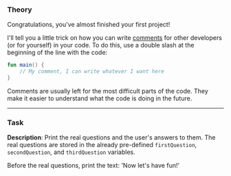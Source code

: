 ### Theory

Congratulations, you've almost finished your first project! 

I'll tell you a little trick on how you can write [comments](https://kotlinlang.org/docs/basic-syntax.html#comments) 
for other developers (or for yourself) in your code.
To do this, use a double slash at the beginning of the line with the code:
```kotlin
fun main() {
    // My comment, I can write whatever I want here
}
```
Comments are usually left for the most difficult parts of the code. 
They make it easier to understand what the code is doing in the future.
___

### Task

**Description**: Print the real questions and the user's answers to them. 
The real questions are stored in the already pre-defined `firstQuestion`, `secondQuestion`, and `thirdQuestion` variables.

Before the real questions, print the text: 'Now let's have fun!'
